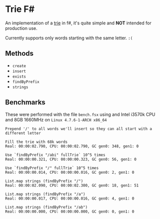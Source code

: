 # Trie F#
An implementation of a [trie](https://en.wikipedia.org/wiki/Trie) in f#, it's quite simple and **NOT** intended for production use.

Currently supports only words starting with the same letter. `:(`
## Methods
- `create`
- `insert`
- `exists`
- `findByPrefix`
- `strings`

## Benchmarks
These were performed with the file `bench.fsx` using and Intel i3570k CPU and 8GB 1660MHz on `Linux 4.7.6-1-ARCH x86_64`
```
Prepend '/' to all words we'll insert so they can all start with a different letter

Fill the trie with 68k words
Real: 00:00:02.790, CPU: 00:00:02.790, GC gen0: 348, gen1: 0

Use `findByPrefix "/abi" fullTrie` 10^5 times
Real: 00:00:00.321, CPU: 00:00:00.323, GC gen0: 56, gen1: 0

Use `findByPrefix "/" fullTrie` 10^5 times
Real: 00:00:00.014, CPU: 00:00:00.016, GC gen0: 2, gen1: 0

List.map strings (findByPrefix "/")
Real: 00:00:02.090, CPU: 00:00:02.300, GC gen0: 18, gen1: 51

List.map strings (findByPrefix "/a")
Real: 00:00:00.017, CPU: 00:00:00.016, GC gen0: 4, gen1: 0

List.map strings (findByPrefix "/ab")
Real: 00:00:00.000, CPU: 00:00:00.000, GC gen0: 0, gen1: 0
```
